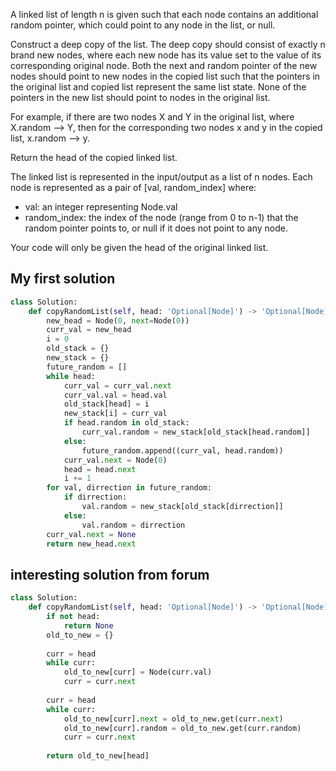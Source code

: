 A linked list of length n is given such that each node contains an additional random pointer, which could point to any node in the list, or null.

Construct a deep copy of the list. The deep copy should consist of exactly n brand new nodes, where each new node has its value set to the value of its corresponding original node. Both the next and random pointer of the new nodes should point to new nodes in the copied list such that the pointers in the original list and copied list represent the same list state. None of the pointers in the new list should point to nodes in the original list.

For example, if there are two nodes X and Y in the original list, where X.random --> Y, then for the corresponding two nodes x and y in the copied list, x.random --> y.

Return the head of the copied linked list.

The linked list is represented in the input/output as a list of n nodes. Each node is represented as a pair of [val, random_index] where:

- val: an integer representing Node.val
- random_index: the index of the node (range from 0 to n-1) that the random pointer points to, or null if it does not point to any node.
  
Your code will only be given the head of the original linked list.

## My first solution

```Python
class Solution:
    def copyRandomList(self, head: 'Optional[Node]') -> 'Optional[Node]':
        new_head = Node(0, next=Node(0))
        curr_val = new_head
        i = 0
        old_stack = {}
        new_stack = {}
        future_random = []
        while head:
            curr_val = curr_val.next
            curr_val.val = head.val
            old_stack[head] = i
            new_stack[i] = curr_val
            if head.random in old_stack:
                curr_val.random = new_stack[old_stack[head.random]]
            else:
                future_random.append((curr_val, head.random))
            curr_val.next = Node(0)
            head = head.next
            i += 1
        for val, dirrection in future_random:
            if dirrection:
                val.random = new_stack[old_stack[dirrection]]
            else:
                val.random = dirrection
        curr_val.next = None
        return new_head.next
```

## interesting solution from forum

```Python
class Solution:
    def copyRandomList(self, head: 'Optional[Node]') -> 'Optional[Node]':
        if not head:
            return None
        old_to_new = {}
        
        curr = head
        while curr:
            old_to_new[curr] = Node(curr.val)
            curr = curr.next
        
        curr = head
        while curr:
            old_to_new[curr].next = old_to_new.get(curr.next)
            old_to_new[curr].random = old_to_new.get(curr.random)
            curr = curr.next
            
        return old_to_new[head]
```
